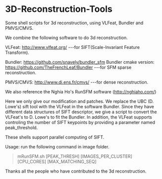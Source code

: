 # 3D-Reconstruction-Tools
Some shell scripts for 3d reconstruction, using VLFeat, Bundler and PMVS/CMVS.

We combine the following software to do 3d reconstruction.

VLFeat: http://www.vlfeat.org/
---for SIFT(Scale-Invariant Feature Transform).

Bundler: https://github.com/snavely/bundler_sfm
Bundler cmake version: https://github.com/TheFrenchLeaf/Bundler
---for SFM sparse reconstruction.

PMVS/CMVS: http://www.di.ens.fr/cmvs/
---for dense reconstruction.

We also reference the Nghia Ho's RunSFM software (http://nghiaho.com/)

Here we only give our modification and patches.
We replace the UBC (D. Lowe's) sift tool with the VLFeat in the software Bundler. Since they have different data structures of SIFT descriptor, we give a script to convert the VLFeat's to D. Lowe's to fit the Bundler. In addition, the VLFeat supports controling the number of SIFT keypoints by providing a parameter named peak_threshold.

These shells support parallel computing of SIFT.

Usage: run the following command in image folder.
> mRunSFM.sh [PEAK_THRESH] [IMAGES_PER_CLUSTER] [CPU_CORES] [MAX_MATCHING_SEQ]


Thanks all the people who have contributed to the 3d reconstruction.
